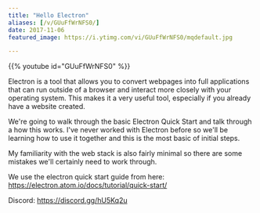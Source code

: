 ```yaml
---
title: "Hello Electron"
aliases: [/v/GUuFfWrNFS0/]
date: 2017-11-06
featured_image: https://i.ytimg.com/vi/GUuFfWrNFS0/mqdefault.jpg

---
```


{{% youtube id="GUuFfWrNFS0" %}}

Electron is a tool that allows you to convert webpages into full applications that can run outside of a browser and interact more closely with your operating system. This makes it a very useful tool, especially if you already have a website created.

We're going to walk through the basic Electron Quick Start and talk through a how this works. I've never worked with Electron before so we'll be learning how to use it together and this is the most basic of initial steps.

My familiarity with the web stack is also fairly minimal so there are some mistakes we'll certainly need to work through.

We use the electron quick start guide from here: https://electron.atom.io/docs/tutorial/quick-start/

Discord: https://discord.gg/hU5Kq2u